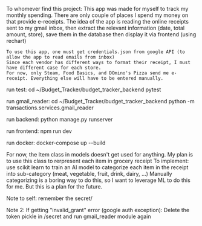To whomever find this project:
    This app was made for myself to track my monthly spending.
    There are only couple of places I spend my money on that provide e-receipts.
    The idea of the app is reading the online receipts sent to my gmail inbox,
    then extract the relevant information (date, total amount, store), save them in the database
    then display it via frontend (using rechart)

    To use this app, one must get credentials.json from google API (to allow the app to read emails from inbox)
    Since each vendor has different ways to format their receipt, I must have different case for each store.
    For now, only Steam, Food Basics, and DOmino's Pizza send me e-receipt. Everything else will have to be entered manually.


run test:
  cd ~/Budget_Tracker/budget_tracker_backend
  pytest

run gmail_reader:
  cd ~/Budget_Tracker/budget_tracker_backend
  python -m transactions.services.gmail_reader

run backend:
  python manage.py runserver

run frontend:
  npm run dev

run docker:
  docker-compose up --build


For now, the Item class in models doesn't get used for anything.
My plan is to use this class to rerpresent each item in grocery receipt
To implement: use scikit learn to train an AI model to categorize each item in the receipt into sub-category (meat, vegetable, fruit, drink, dairy, ...)
Manually categorizing is a boring way to do this, so I want to leverage ML to do this for me.
But this is a plan for the future.

Note to self: remember the secret/ 

Note 2: If getting "invalid_grant" error (google auth exception): Delete the token pickle in /secret and run gmail_reader module again

